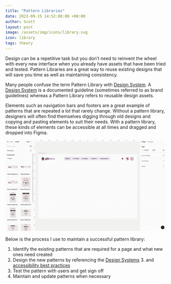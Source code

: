 ```yaml
---
title: "Pattern Libraries"
date: 2023-09-15 14:52:00:00 +00:00
author: Scott
layout: post
image: /assets/img/icons/library.svg
icon: library
tags: theory
---
```


Design can be a repetitive task but you don’t need to reinvent the wheel with every new interface when you already have assets that have been tried and tested. Pattern Libraries are a great way to reuse existing designs that will save you time as well as maintaining consistency. 

Many people confuse the term Pattern Library with [Design System](/2023/10/16/design-systems/). A [Design System](/2023/10/16/design-systems/) is a documented guideline (sometimes referred to as brand guidelines) whereas a Pattern Library refers to reusable design assets.

Elements such as navigation bars and footers are a great example of patterns that are repeated a lot that rarely change. Without a pattern library, designers will often find themselves digging through old designs and copying and pasting elements to suit their needs. With a pattern library, these kinds of elements can be accessible at all times and dragged and dropped into Figma.

<div class="gifblock">
    <img src="/assets/img/patternlibrary.gif" class="gif"/>
</div>

Below is the process I use to maintain a successful pattern library:

1. Identify the existing patterns that are required for a page and what new ones need created
2. Design the new patterns by referencing the [Design Systems](/2023/10/16/design-systems/) 3. and [accessibility best practices](/2023/11/23/accessibility/) 
4. Test the pattern with users and get sign off  
5. Maintain and update patterns when necessary 


